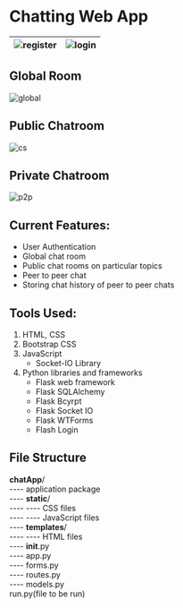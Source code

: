 # Chatting Web App

|![register](https://github.com/saharshleo/chattingApp/blob/master/docs/register.jpg)|![login](https://github.com/saharshleo/chattingApp/blob/master/docs/login.jpg)|
|:---:|:---:|

## Global Room
![global](https://github.com/saharshleo/chattingApp/blob/master/docs/global-room.jpg)

## Public Chatroom
![cs](https://github.com/saharshleo/chattingApp/blob/master/docs/room1.jpg)

## Private Chatroom
![p2p](https://github.com/saharshleo/chattingApp/blob/master/docs/room2.jpg)

## Current Features:
* User Authentication
* Global chat room
* Public chat rooms on particular topics
* Peer to peer chat
* Storing chat history of peer to peer chats

## Tools Used:
1. HTML, CSS
2. Bootstrap CSS
3. JavaScript
    * Socket-IO Library
4. Python libraries and frameworks
    * Flask web framework
    * Flask SQLAlchemy
    * Flask Bcyrpt
    * Flask Socket IO
    * Flask WTForms
    * Flash Login
    
    
## File Structure
**chatApp**/  
---- application package  
---- **static**/  
---- ---- CSS files  
---- ---- JavaScript files  
---- **templates**/  
---- ---- HTML files  
---- __init__.py  
---- app.py  
---- forms.py  
---- routes.py  
---- models.py  
run.py(file to be run)






